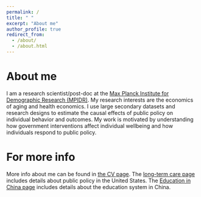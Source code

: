 ```yaml
---
permalink: /
title: " "
excerpt: "About me"
author_profile: true
redirect_from: 
  - /about/
  - /about.html
---
```

About me
======
I am a research scientist/post-doc at the [Max Planck Institute for Demographic Research (MPIDR)](https://www.demogr.mpg.de/en).
My research interests are the economics of aging and health economics. I use large secondary datasets and research designs to estimate the causal effects of public policy on individual behavior and outcomes. My work is motivated by understanding how government interventions affect individual wellbeing and how individuals respond to public policy. 


For more info
======
More info about me can be found in [the CV page](https://emmazai.github.io/cv/). 
The [long-term care page](https://emmazai.github.io/ltc/) includes details about public policy in the United States.
The [Education in China page](https://emmazai.github.io/educationinchina/) includes details about the education system in China.
